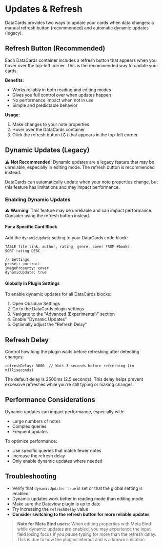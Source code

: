 # Updates & Refresh

DataCards provides two ways to update your cards when data changes: a manual refresh button (recommended) and automatic dynamic updates (legacy).

## Refresh Button (Recommended)

Each DataCards container includes a refresh button that appears when you hover over the top-left corner. This is the recommended way to update your cards.

**Benefits:**
- Works reliably in both reading and editing modes
- Gives you full control over when updates happen
- No performance impact when not in use
- Simple and predictable behavior

**Usage:**
1. Make changes to your note properties
2. Hover over the DataCards container
3. Click the refresh button (↻) that appears in the top-left corner

## Dynamic Updates (Legacy)

⚠️ **Not Recommended**: Dynamic updates are a legacy feature that may be unreliable, especially in editing mode. The refresh button is recommended instead.

DataCards can automatically update when your note properties change, but this feature has limitations and may impact performance.

### Enabling Dynamic Updates

⚠️ **Warning**: This feature may be unreliable and can impact performance. Consider using the refresh button instead.

#### For a Specific Card Block

Add the `dynamicUpdate` setting to your DataCards code block:

```datacards
TABLE file.link, author, rating, genre, cover FROM #books
SORT rating DESC

// Settings
preset: portrait
imageProperty: cover
dynamicUpdate: true
```

#### Globally in Plugin Settings

To enable dynamic updates for all DataCards blocks:

1. Open Obsidian Settings
2. Go to the DataCards plugin settings
3. Navigate to the "Advanced (Experimental)" section
4. Enable "Dynamic Updates"
5. Optionally adjust the "Refresh Delay"


## Refresh Delay

Control how long the plugin waits before refreshing after detecting changes:

```
refreshDelay: 3000  // Wait 3 seconds before refreshing (in milliseconds)
```

The default delay is 2500ms (2.5 seconds). This delay helps prevent excessive refreshes while you're still typing or making changes.

## Performance Considerations

Dynamic updates can impact performance, especially with:

- Large numbers of notes
- Complex queries
- Frequent updates

To optimize performance:

- Use specific queries that match fewer notes
- Increase the refresh delay
- Only enable dynamic updates where needed


## Troubleshooting



- Verify that `dynamicUpdate: true` is set or that the global setting is enabled
- Dynamic updates work better in reading mode than editing mode
- Make sure the Dataview plugin is up to date
- Try increasing the `refreshDelay` value
- **Consider switching to the refresh button for more reliable updates**

> **Note for Meta Bind users**: When editing properties with Meta Bind while dynamic updates are enabled, you may experience the input field losing focus if you pause typing for more than the refresh delay. This is due to how the plugins interact and is a known limitation.